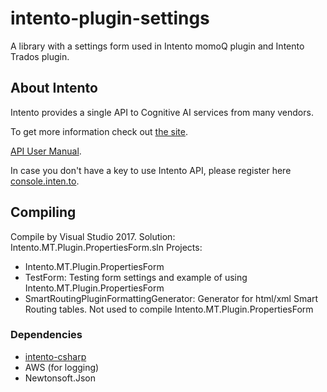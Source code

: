 # intento-plugin-settings

A library with a settings form used in Intento momoQ plugin and Intento Trados plugin.

## About Intento

Intento provides a single API to Cognitive AI services from many vendors.

To get more information check out [the site](https://inten.to/).

[API User Manual](https://github.com/intento/intento-api).

In case you don't have a key to use Intento API, please register here [console.inten.to](https://console.inten.to).

## Compiling

Compile by Visual Studio 2017. 
Solution: Intento.MT.Plugin.PropertiesForm.sln
Projects: 
- Intento.MT.Plugin.PropertiesForm
- TestForm: Testing form settings and example of using Intento.MT.Plugin.PropertiesForm
- SmartRoutingPluginFormattingGenerator: Generator for html/xml Smart Routing tables. Not used to compile Intento.MT.Plugin.PropertiesForm 

### Dependencies

- [intento-csharp](https://github.com/intento/intento-csharp)
- AWS (for logging)
- Newtonsoft.Json

